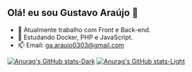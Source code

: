 ## Olá! eu sou Gustavo Araújo 👋

<!--
**gu0303/gu0303** is a ✨ _special_ ✨ repository because its `README.md` (this file) appears on your GitHub profile.

Here are some ideas to get you started:-->

- 🔭 Atualmente trabalho com Front e Back-end.
- 🌱 Estudando Docker, PHP e JavaScript.
- 📫 Email: ga.araujo0303@gmail.com

<!--<picture>
  <source
    srcset="https://github-readme-stats.vercel.app/api?username=gu0303&show_icons=true&theme=onedark"
    media="(prefers-color-scheme: dark)"
  />
  <source
    srcset="https://github-readme-stats.vercel.app/api?username=gu0303&show_icons=true"
    media="(prefers-color-scheme: light), (prefers-color-scheme: no-preference)"
  />
  <img src="https://github-readme-stats.vercel.app/api?username=gu0303&show_icons=true" />
</picture>

![Top Langs](https://github-readme-stats.vercel.app/api/top-langs/?username=gu0303&layout=compact) -->

[![Anurag's GitHub stats-Dark](https://github-readme-stats.vercel.app/api?username=gu0303\&show_icons=true\&theme=dark#gh-dark-mode-only)](https://github.com/gu0303/github-readme-stats#responsive-card-theme#gh-dark-mode-only)
[![Anurag's GitHub stats-Light](https://github-readme-stats.vercel.app/api?username=gu0303\&show_icons=true\&theme=default#gh-light-mode-only)](https://github.com/gu0303/github-readme-stats#responsive-card-theme#gh-light-mode-only)
